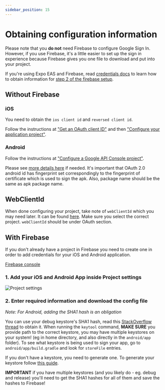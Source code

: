 ```yaml
---
sidebar_position: 15
---
```


# Obtaining configuration information

Please note that you **do not** need Firebase to configure Google Sign In. However, if you use Firebase, it's a little easier to set up the sign in experience because Firebase gives you one file to download and put into your project.

If you're using Expo EAS and Firebase, read [credentials docs](https://docs.expo.dev/app-signing/managed-credentials/#inspecting-credentials-configuration) to learn how to obtain information for [step 2 of the firebase setup](#2-enter-required-information-and-download-the-config-file).

## Without Firebase

### iOS

You need to obtain the `ios client id` and `reversed client id`.

Follow the instructions at ["Get an OAuth client ID"](https://developers.google.com/identity/sign-in/ios/start-integrating#get_an_oauth_client_id) and then ["Configure your application project"](https://developers.google.com/identity/sign-in/ios/start-integrating#configure_app_project).

### Android

Follow the instructions at ["Configure a Google API Console project"](https://developers.google.com/identity/sign-in/android/start#configure-a-google-api-console-project).

Please see [more details here](https://support.google.com/cloud/answer/6158849#installedapplications&android) if needed.
It's important that OAuth 2.0 android id has fingerprint set correspondingly to the fingerprint of certificate which is used to sign the apk. Also, package name should be the same as apk package name.

## WebClientId

When done configuring your project, take note of `webClientId` which you may need later. It can be found [here](https://console.developers.google.com/apis/credentials).
Make sure you select the correct project. `webClientId` should be under OAuth section.

## With Firebase

If you don't already have a project in Firebase you need to create one in order to add credentials for your iOS and Android application.

[Firebase console](https://console.firebase.google.com/u/0/)

### 1. Add your iOS and Android App inside Project settings

![Project settings](/img/project-settings.png)

### 2. Enter required information and download the config file

_Note: For Android, adding the SHA1 hash is an obligation_

You can use your debug keystore's SHA1 hash, read this [StackOverflow thread](https://stackoverflow.com/questions/15727912/sha-1-fingerprint-of-keystore-certificate) to obtain it. When running the `keytool` command, **MAKE SURE** you provide path to the correct keystore, you may have multiple keystores on your system! (eg in home directory, and also directly in the `android/app` folder). To see what keystore is being used to sign your app, go to `android/app/build.gradle` and look for `storeFile` entries.

If you don't have a keystore, you need to generate one. To generate your keystore follow [this guide](https://facebook.github.io/react-native/docs/signed-apk-android.html).

**IMPORTANT** if you have multiple keystores (and you likely do - eg. debug and release) you'll need to get the SHA1 hashes for all of them and save the hashes to Firebase!

